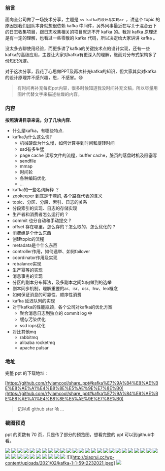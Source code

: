 ### 前言

面向全公司做了一场技术分享，主题是 `<< kafka的设计与实现>> `，讲这个 topic 的原因是我们团队本身就想很依赖 kafka 中间件，另外同事最近在写关于混合云下的日志收集项目，跟日志收集相关的项目就逃不开 kafka 的。我对 kafka 原理还是有一定的理解，也看过一些零散的 kafka 代码，所以决定给大家讲讲 kafka 。

没太多去聊使用经验，而更多讲了kafka的关键技术点的设计实现，还有一些kafka的高级应用，主要让大家对kafka有更深入的理解，继而对分布式架构多了份知识沉淀。

对于这次分享，我花了心思做PPT及再次补充kafka的知识，但大家其实对kafka的设计原理并不感兴趣，恩，不感冒。😅

> 有时间再补充每页ppt内容，很多时候知道我没时间补充文稿，所以尽量用图片代替文字来描述枯燥的内容。

### 内容

**按照演讲目录来说，分了几块内容.**

- 什么是kafka，有哪些特点.
- kafka为什么这么快?
  - 机械硬盘为什么慢，如何计算寻到时间和旋转时间
  - ssd有多生猛
  - page cache 读写文件的流程，buffer cache，脏页的落盘时机及阻塞写
  - sendfile
  - mmap
  - 时间轮
  - 各种编码优化
  - ...
- kafka的一些名词解释 ？
- zookeeper 到底是干嘛的, 各个路径代表的含义
- topic、分区、分段、索引、日志的关系
- 分段索引的实现、日志的存储实现
- 生产者和消费者怎么运行的 ? 
- commit 也分自动和手动提交 ?
- offset 存在哪里，怎么存的？怎么取的，怎么优化的 ?
- 消费组是个什么东西
- 创建topic的流程
- metadata是个什么东西
- controller作用，如何选举、如何failover
- coordinator作用及实现
- rebalance实现
- 生产幂等的实现
- 消息事务的实现
- 分区的副本分布算法，及多副本之间如何做到的选举
- 副本同步机制，理解重要的ar、isr、osr、hw、leo概念
- 如何保证消息的可靠性、顺序性消费
- kafka 延迟队列的实现
- 对于kafka的性能瓶颈，各个公司对kafka的优化方案
  - 聚合消息日志到独立的 commit log 中
  - 缓存污染优化
  - ssd iops优化
- 对比其他mq
  - rabbitmq
  - alibaba rocketmq
  - apache pulsar

### 地址

完整 ppt 的下载地址 :

[https://github.com/rfyiamcool/share_ppt#kafka%E7%9A%84%E8%AE%BE%E8%AE%A1%E4%B8%8E%E5%AE%9E%E7%8E%B0](https://github.com/rfyiamcool/share_ppt#kafka%E7%9A%84%E8%AE%BE%E8%AE%A1%E4%B8%8E%E5%AE%9E%E7%8E%B0)

> 记得点 github star 哈 ... 

### 截图预览

ppt 的页数有 70 页，只是传了部分的预览图，想看完整的 ppt 可以到github中看。

![](http://xiaorui.cc/wp-content/uploads/2021/02/kafka-1-1-2232021.jpeg)
![](http://xiaorui.cc/wp-content/uploads/2021/02/kafka-1-1-6-2232021.jpeg)
![](http://xiaorui.cc/wp-content/uploads/2021/02/kafka-1-1-7-2232021.jpeg)
![](http://xiaorui.cc/wp-content/uploads/2021/02/kafka-1-1-20-2232021.jpeg)
![](http://xiaorui.cc/wp-content/uploads/2021/02/kafka-1-1-8-2232021.jpeg)
![](http://xiaorui.cc/wp-content/uploads/2021/02/kafka-1-1-21-2232021.jpeg)
![](http://xiaorui.cc/wp-content/uploads/2021/02/kafka-1-1-22-2232021.jpeg)
![](http://xiaorui.cc/wp-content/uploads/2021/02/kafka-1-1-9-2232021.jpeg)
![](http://xiaorui.cc/wp-content/uploads/2021/02/kafka-1-1-10-2232021.jpeg)
![](http://xiaorui.cc/wp-content/uploads/2021/02/kafka-1-1-13-2232021.jpeg)
![](http://xiaorui.cc/wp-content/uploads/2021/02/kafka-1-1-14-2232021.jpeg)
![](http://xiaorui.cc/wp-content/uploads/2021/02/kafka-1-1-16-2232021.jpeg)
![](http://xiaorui.cc/wp-content/uploads/2021/02/kafka-1-1-17-2232021.jpeg)
![](http://xiaorui.cc/wp-content/uploads/2021/02/kafka-1-1-19-2232021.jpeg)
![](http://xiaorui.cc/wp-content/uploads/2021/02/kafka-1-1-25-2232021.jpeg)
![](http://xiaorui.cc/wp-content/uploads/2021/02/kafka-1-1-26-2232021.jpeg)
![](http://xiaorui.cc/wp-content/uploads/2021/02/kafka-1-1-27-2232021.jpeg)
![](http://xiaorui.cc/wp-content/uploads/2021/02/kafka-1-1-28-2232021.jpeg)
![](http://xiaorui.cc/wp-content/uploads/2021/02/kafka-1-1-29-2232021.jpeg)
![](http://xiaorui.cc/wp-content/uploads/2021/02/kafka-1-1-30-2232021.jpeg)
![](http://xiaorui.cc/wp-content/uploads/2021/02/kafka-1-1-32-2232021.jpeg)
![](http://xiaorui.cc/wp-content/uploads/2021/02/kafka-1-1-33-2232021.jpeg)
![](http://xiaorui.cc/wp-content/uploads/2021/02/kafka-1-1-37-2232021.jpeg)
![](http://xiaorui.cc/wp-content/uploads/2021/02/kafka-1-1-41-2232021.jpeg)
![](http://xiaorui.cc/wp-content/uploads/2021/02/kafka-1-1-42-2232021.jpeg)
![](http://xiaorui.cc/wp-content/uploads/2021/02/kafka-1-1-43-2232021.jpeg)
![](http://xiaorui.cc/wp-content/uploads/2021/02/kafka-1-1-44-2232021.jpeg)
![](http://xiaorui.cc/wp-content/uploads/2021/02/kafka-1-1-46-2232021.jpeg)
![](http://xiaorui.cc/wp-content/uploads/2021/02/kafka-1-1-48-2232021.jpeg)
![](http://xiaorui.cc/wp-content/uploads/2021/02/kafka-1-1-49-2232021.jpeg)
![](http://xiaorui.cc/wp-content/uploads/2021/02/kafka-1-1-53-2232021.jpeg)
![](http://xiaorui.cc/wp-content/uploads/2021/02/kafka-1-1-55-2232021.jpeg)
![](http://xiaorui.cc/wp-content/uploads/2021/02/kafka-1-1-56-2232021.jpeg)
![](http://xiaorui.cc/wp-content/uploads/2021/02/kafka-1-1-57-2232021.jpeg)
![](http://xiaorui.cc/wp-content/uploads/2021/02/kafka-1-1-58-2232021.jpeg)
![](http://xiaorui.cc/wp-content/uploads/2021/02/kafka-1-1-59-2232021.jpeg]
![](http://xiaorui.cc/wp-content/uploads/2021/02/kafka-1-1-60-2232021.jpeg)